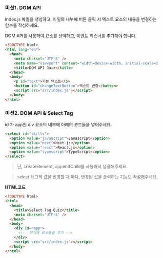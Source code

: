### 미션1. DOM API

index.js 파일을 생성하고, 파일의 내부에
버튼 클릭 시 텍스트 요소의 내용을 변경하는 함수를 작성하세요.

DOM API를 사용하여 요소를 선택하고, 이벤트 리스너를 추가해야 합니다.

```html
<!DOCTYPE html>
<html lang="en">
  <head>
    <meta charset="UTF-8" />
    <meta name="viewport" content="width=device-width, initial-scale=1.0" />
    <title>DOM API Quiz</title>
  </head>
  <body>
    <p id="text">기본 텍스트</p>
    <button id="changeTextButton">텍스트 변경</button>
    <script src="src/index.js"></script>
  </body>
</html>
```

### 미션2. DOM API & Select Tag

id 가 app인 div 요소의 내부에 아래의 코드들을 넣어주세요.

```html
<select id="skills">
  <option value="javascript">Javascript</option>
  <option value="next">Next.js</option>
  <option value="react">React.js</option>
  <option value="typescript">TypeScript</option>
</select>
```

> 단, createElement, appendChild를 사용해서 생성해주세요.

> select 태그의 값을 변경할 때 마다, 변경된 값을 출력하는 기능도 작성해주세요.

**HTML코드**

```html
<!DOCTYPE html>
<html>
  <head>
    <title>Select Tag Quiz</title>
    <meta charset="UTF-8" />
  </head>
  <body>
    <div id="app">
      <!-- 여기에 요소들을 추가 -->
    </div>
    <script src="src/index.js"></script>
  </body>
</html>
```
